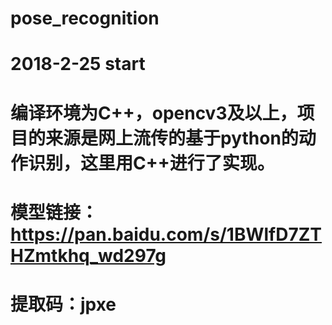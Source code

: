 # pose_recognition
# 2018-2-25 start
# 编译环境为C++，opencv3及以上，项目的来源是网上流传的基于python的动作识别，这里用C++进行了实现。
# 模型链接：https://pan.baidu.com/s/1BWlfD7ZTHZmtkhq_wd297g 
# 提取码：jpxe 
